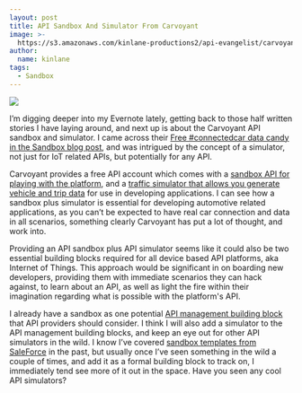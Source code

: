 ```yaml
---
layout: post
title: API Sandbox And Simulator From Carvoyant
image: >-
  https://s3.amazonaws.com/kinlane-productions2/api-evangelist/carvoyant/carvoyant-logo.png
author:
  name: kinlane
tags:
  - Sandbox
---
```

[![](https://s3.amazonaws.com/kinlane-productions2/api-evangelist/carvoyant/carvoyant-logo.png)](https://developer.carvoyant.com/)

I’m digging deeper into my Evernote lately, getting back to those half written stories I have laying around, and next up is about the Carvoyant API sandbox and simulator. I came across their [Free #connectedcar data candy in the Sandbox blog post](https://www.carvoyant.com/2014/10/31/free-connectedcar-data-candy-in-the-sandbox/), and was intrigued by the concept of a simulator, not just for IoT related APIs, but potentially for any API.

Carvoyant provides a free API account which comes with a [sandbox API for playing with the platform](https://sandbox-driver.carvoyant.com/), and a [traffic simulator that allows you generate vehicle and trip data](https://sandbox-auth.carvoyant.com/login/auth) for use in developing applications. I can see how a sandbox plus simulator is essential for developing automotive related applications, as you can’t be expected to have real car connection and data in all scenarios, something clearly Carvoyant has put a lot of thought, and work into.

Providing an API sandbox plus API simulator seems like it could also be two essential building blocks required for all device based API platforms, aka Internet of Things. This approach would be significant in on boarding new developers, providing them with immediate scenarios they can hack against, to learn about an API, as well as light the fire within their imagination regarding what is possible with the platform's API.

I already have a sandbox as one potential [API management building block](http://management.apievangelist.com/building-blocks.html) that API providers should consider. I think I will also add a simulator to the API management building blocks, and keep an eye out for other API simulators in the wild. I know I’ve covered [sandbox templates from SaleForce](http://apievangelist.com/2013/05/24/salesforce-adds-sandbox-templates/) in the past, but usually once I’ve seen something in the wild a couple of times, and add it as a formal building block to track on, I immediately tend see more of it out in the space. Have you seen any cool API simulators?